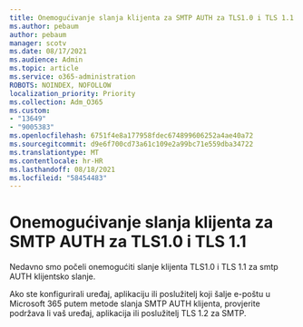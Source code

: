 ```yaml
---
title: Onemogućivanje slanja klijenta za SMTP AUTH za TLS1.0 i TLS 1.1
ms.author: pebaum
author: pebaum
manager: scotv
ms.date: 08/17/2021
ms.audience: Admin
ms.topic: article
ms.service: o365-administration
ROBOTS: NOINDEX, NOFOLLOW
localization_priority: Priority
ms.collection: Adm_O365
ms.custom:
- "13649"
- "9005383"
ms.openlocfilehash: 6751f4e8a177958fdec674899606252a4ae40a72
ms.sourcegitcommit: d9e6f700cd73a61c109e2a99bc71e559dba34722
ms.translationtype: MT
ms.contentlocale: hr-HR
ms.lasthandoff: 08/18/2021
ms.locfileid: "58454483"
---
```

# <a name="disabling-tls10-and-tls-11-for-smtp-auth-client-submission"></a>Onemogućivanje slanja klijenta za SMTP AUTH za TLS1.0 i TLS 1.1

Nedavno smo počeli onemogućiti slanje klijenta TLS1.0 i TLS 1.1 za smtp AUTH klijentsko slanje. 

Ako ste konfigurirali uređaj, aplikaciju ili poslužitelj koji šalje e-poštu u Microsoft 365 putem metode slanja SMTP AUTH klijenta, provjerite podržava li vaš uređaj, aplikacija ili poslužitelj TLS 1.2 za SMTP. 